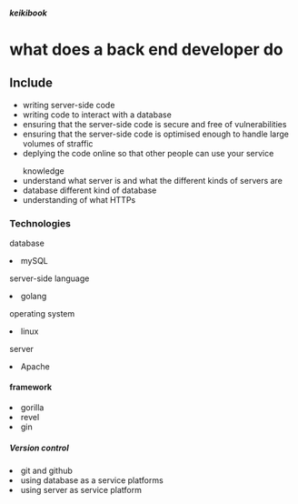 <html>
<head>

</head>
<h6><b><i>keikibook</i></b></h6>
<h1><b>what does a back end developer do</b></h1>

<body>
<h2><b>Include</b></h2>
<nav>
	<ul>
		<li>writing server-side code</li>
		<li>writing code to interact with a database</li>
		<li>ensuring that the server-side code is secure and free of vulnerabilities</li>
		<li>ensuring that the server-side code is optimised enough to handle large volumes of straffic</li>
		<li>deplying the code online so that other people can use your service</li>
	</ul>
</nav>


<ul>knowledge
	<li>understand what server is and what the different kinds of servers are</li>
	<li>database different kind of database</li>
	<li>understanding of what HTTPs</li>
</ul>

<h3><b>Technologies</b></h3>
<p>database</p>
<li>mySQL</li>

<p>server-side language</p>
<li>golang</li>

<p>operating system</p>
<li>linux</li>

<p>server</p>
<li>Apache</li>

<h4><b>framework</b></h4>
<li>gorilla</li>
<li>revel</li>
<li>gin</li>
<h5><b>Version control</b></h5>
<li>git and github</li>
<li>using database as a service platforms</li>
<li>using server as service platform</li>
</body>
</html>
